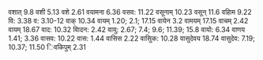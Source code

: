 वशात् 9.8 वशी 5.13 वशे 2.61 वयामना 6.36 वसव: 11.22 वसूनाम् 10.23 वसून् 11.6 वहािम 9.22 वि: 3.38 व: 3.10-12 वाक् 10.34 वायम् 1.20; 2.1; 17.15 वायेन 3.2 वामयम् 17.15 वाचम् 2.42 वायम् 18.67 वाद: 10.32 वािदन: 2.42 वायु: 2.67; 7.4; 9.6; 11.39; 15.8 वायो: 6.34 वाणय 1.41; 3.36 वासव: 10.22 वास: 1.44 वासिस 2.22 वासुिक: 10.28 वासुदेवय 18.74 वासुदेव: 7.19; 10.37; 11.50 िवकिपुम् 2.31